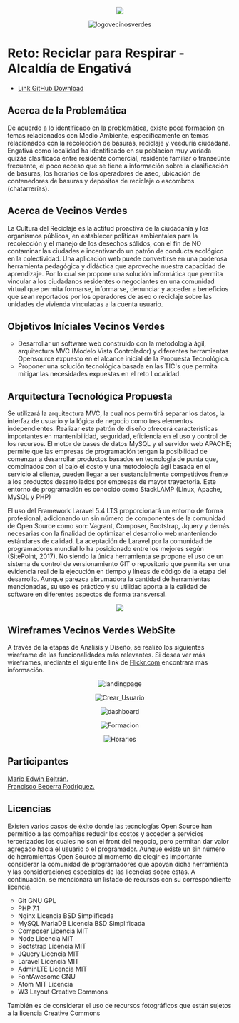 <p align="center"><img src="https://preview.ibb.co/cOjWaz/logoaliados.png"></p>
<p align="center"><img src="https://i.ibb.co/RBxv7C8/logovecinosverdes.png" alt="logovecinosverdes" border="0"></p>

<p align="center">
<h1>Reto: Reciclar para Respirar - Alcaldía de Engativá</h1>
<ul>
<li><a href="https://djwariomusic.github.io/vecinosverdesweb/docs/">Link GitHub Download</a></li>
</ul>
</p>

## Acerca de la Problemática

De acuerdo a lo identificado en la problemática, existe poca formación en temas relacionados con Medio Ambiente, específicamente en temas relacionados con la recolección de basuras, reciclaje y veeduría ciudadana. Engativá como localidad ha identificado en su población muy variada quizás clasificada entre residente comercial, residente familiar ó transeúnte frecuente, el poco acceso que se tiene a información sobre la clasificación de basuras, los horarios de los operadores de aseo, ubicación de contenedores de basuras y depósitos de reciclaje o escombros (chatarrerías).

## Acerca de Vecinos Verdes

La Cultura del Reciclaje es la actitud proactiva de la ciudadanía y los	organismos públicos, en establecer políticas ambientales para la recolección y el manejo de los desechos sólidos, con el fin de NO contaminar las ciudades e incentivando un patrón de conducta ecológico en la colectividad. Una aplicación web puede convertirse en una poderosa herramienta pedagógica y didáctica que aproveche nuestra capacidad de aprendizaje. Por lo cual se propone una solución informática que permita vincular a los ciudadanos residentes o negociantes en una comunidad virtual que permita formarse, informarse, denunciar y acceder a beneficios que sean reportados por los operadores de aseo o reciclaje sobre las unidades de vivienda vinculadas a la cuenta usuario.

## Objetivos Iníciales Vecinos Verdes

<ul style="list-style-type:circle">
  <li>Desarrollar un software web construido con la metodología ágil, arquitectura MVC (Modelo Vista Controlador) y diferentes herramientas Opensource expuesto en el alcance inicial de la Propuesta Tecnológica.</li>
  <li>Proponer una solución tecnológica basada en las TIC's que permita mitigar las necesidades expuestas en el reto Localidad.</li>
</ul>

## Arquitectura Tecnológica Propuesta

Se utilizará la arquitectura MVC, la cual nos permitirá separar los datos, la interfaz de usuario y la lógica de negocio como tres elementos independientes.
Realizar este patrón de diseño ofrecerá características importantes en mantenibilidad, seguridad, eficiencia en el uso y control de los recursos. El motor de bases de datos MySQL y el servidor web APACHE; permite que las empresas de programación tengan la posibilidad de comenzar a desarrollar productos basados en tecnología de punta que, combinados con el bajo el costo y una metodología ágil basada en el servicio al cliente, pueden llegar a ser sustancialmente competitivos frente a los productos desarrollados por empresas de mayor trayectoria. Este entorno de programación es conocido como StackLAMP (Linux, Apache, MySQL y PHP)

El uso del Framework Laravel 5.4 LTS proporcionará un entorno de forma profesional, adicionando un sin número de componentes de la comunidad de Open Source como son:
Vagrant, Composer, Bootstrap, Jquery y demás necesarias con la finalidad de optimizar el desarrollo web manteniendo estándares de calidad. La aceptación de Laravel por la comunidad de programadores mundial lo ha posicionado entre los mejores según (SitePoint, 2017).
No siendo la única herramienta se propone el uso de un sistema de control de versionamiento GIT o repositorio que permita ser una evidencia real de la ejecución en tiempo y líneas de código de la etapa del desarrollo. Aunque parezca abrumadora la cantidad de herramientas mencionadas, su uso es práctico y su utilidad aporta a la calidad de software en diferentes aspectos de forma transversal.
<p align="center"><img src="https://preview.ibb.co/njvqJK/stackdeveloper.png"></p>

## Wireframes Vecinos Verdes WebSite

A través de la etapas de Analisís y Diseño, se realizo los siguientes wireframe de las funcionalidades más relevantes. Si desea ver más wireframes, mediante el siguiente link de <a href="https://flic.kr/s/aHskEGvmSG" target="_blank">Flickr.com</a> encontrara más información.

<p align="center"><img src="https://preview.ibb.co/dibYaz/landingpage.png" alt="landingpage" border="0"></p>
<p align="center"><img src="https://preview.ibb.co/ipwANe/Crear_Usuario.png" alt="Crear_Usuario" border="0"></p>
<p align="center"><img src="https://preview.ibb.co/cCux2e/dashboard.png" alt="dashboard" border="0"></p>
<p align="center"><img src="https://preview.ibb.co/fnzVNe/Formaci_n.png" alt="Formacion" border="0"></p>
<p align="center"><img src="https://preview.ibb.co/b40O8K/Horarios.png" alt="Horarios" border="0"></p>


## Participantes

<a href="https://www.linkedin.com/in/edwin-beltran-80b20641/" target="_blank">Mario Edwin Beltrán.</a><br>
<a href="https://www.linkedin.com/in/francisco-becerra-rodriguez-038b17145/" target="_blank">Francisco Becerra Rodriguez.</a>


## Licencias

Existen varios casos de éxito donde las tecnologías Open Source han permitido a las compañías reducir los costos y acceder a servicios tercerizados los cuales no son el front del negocio, pero permitan dar valor agregado hacia el usuario o el programador. 
Aunque existe un sin número de herramientas Open Source al momento de elegir es  importante  considerar  la  comunidad  de  programadores  que  apoyan  dicha herramienta  y  las  consideraciones  especiales  de  las  licencias  sobre  estas.  A continuación,  se  mencionará  un  listado  de  recursos  con  su correspondiente licencia.

<ul style="list-style-type:circle">
  <li>Git GNU GPL</li>
  <li>PHP 7.1</li>
  <li>Nginx Licencia BSD Simplificada</li>
  <li>MySQL MariaDB Licencia BSD Simplificada</li>
  <li>Composer Licencia MIT</li>
  <li>Node Licencia MIT</li>
  <li>Bootstrap Licencia MIT</li>
  <li>JQuery Licencia MIT</li>
  <li>Laravel Licencia MIT</li>
  <li>AdminLTE Licencia MIT</li>
  <li>FontAwesome GNU</li>
  <li>Atom MIT Licencia</li>
  <li>W3 Layout Creative Commons</li>
</ul>

También es de considerar el uso de recursos fotográficos que están sujetos a la licencia Creative Commons 
